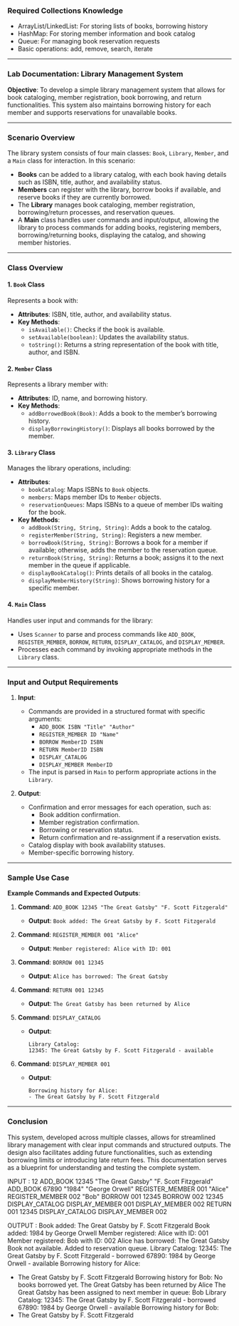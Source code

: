 ### Required Collections Knowledge
- ArrayList/LinkedList: For storing lists of books, borrowing history
- HashMap: For storing member information and book catalog
- Queue: For managing book reservation requests
- Basic operations: add, remove, search, iterate

---
### Lab Documentation: Library Management System

**Objective**: To develop a simple library management system that allows for book cataloging, member registration, book borrowing, and return functionalities. This system also maintains borrowing history for each member and supports reservations for unavailable books.

---

### Scenario Overview

The library system consists of four main classes: `Book`, `Library`, `Member`, and a `Main` class for interaction. In this scenario:

- **Books** can be added to a library catalog, with each book having details such as ISBN, title, author, and availability status.
- **Members** can register with the library, borrow books if available, and reserve books if they are currently borrowed.
- The **Library** manages book cataloging, member registration, borrowing/return processes, and reservation queues.
- A **Main** class handles user commands and input/output, allowing the library to process commands for adding books, registering members, borrowing/returning books, displaying the catalog, and showing member histories.

---

### Class Overview

#### 1. `Book` Class

Represents a book with:
- **Attributes**: ISBN, title, author, and availability status.
- **Key Methods**:
  - `isAvailable()`: Checks if the book is available.
  - `setAvailable(boolean)`: Updates the availability status.
  - `toString()`: Returns a string representation of the book with title, author, and ISBN.

#### 2. `Member` Class

Represents a library member with:
- **Attributes**: ID, name, and borrowing history.
- **Key Methods**:
  - `addBorrowedBook(Book)`: Adds a book to the member’s borrowing history.
  - `displayBorrowingHistory()`: Displays all books borrowed by the member.

#### 3. `Library` Class

Manages the library operations, including:
- **Attributes**:
  - `bookCatalog`: Maps ISBNs to `Book` objects.
  - `members`: Maps member IDs to `Member` objects.
  - `reservationQueues`: Maps ISBNs to a queue of member IDs waiting for the book.
- **Key Methods**:
  - `addBook(String, String, String)`: Adds a book to the catalog.
  - `registerMember(String, String)`: Registers a new member.
  - `borrowBook(String, String)`: Borrows a book for a member if available; otherwise, adds the member to the reservation queue.
  - `returnBook(String, String)`: Returns a book; assigns it to the next member in the queue if applicable.
  - `displayBookCatalog()`: Prints details of all books in the catalog.
  - `displayMemberHistory(String)`: Shows borrowing history for a specific member.

#### 4. `Main` Class

Handles user input and commands for the library:
- Uses `Scanner` to parse and process commands like `ADD_BOOK`, `REGISTER_MEMBER`, `BORROW`, `RETURN`, `DISPLAY_CATALOG`, and `DISPLAY_MEMBER`.
- Processes each command by invoking appropriate methods in the `Library` class.

---

### Input and Output Requirements

1. **Input**:
   - Commands are provided in a structured format with specific arguments:
     - `ADD_BOOK ISBN "Title" "Author"`
     - `REGISTER_MEMBER ID "Name"`
     - `BORROW MemberID ISBN`
     - `RETURN MemberID ISBN`
     - `DISPLAY_CATALOG`
     - `DISPLAY_MEMBER MemberID`
   - The input is parsed in `Main` to perform appropriate actions in the `Library`.

2. **Output**:
   - Confirmation and error messages for each operation, such as:
     - Book addition confirmation.
     - Member registration confirmation.
     - Borrowing or reservation status.
     - Return confirmation and re-assignment if a reservation exists.
   - Catalog display with book availability statuses.
   - Member-specific borrowing history.

---

### Sample Use Case

**Example Commands and Expected Outputs**:

1. **Command**: `ADD_BOOK 12345 "The Great Gatsby" "F. Scott Fitzgerald"`
   - **Output**: `Book added: The Great Gatsby by F. Scott Fitzgerald`

2. **Command**: `REGISTER_MEMBER 001 "Alice"`
   - **Output**: `Member registered: Alice with ID: 001`

3. **Command**: `BORROW 001 12345`
   - **Output**: `Alice has borrowed: The Great Gatsby`

4. **Command**: `RETURN 001 12345`
   - **Output**: `The Great Gatsby has been returned by Alice`

5. **Command**: `DISPLAY_CATALOG`
   - **Output**:
     ```
     Library Catalog:
     12345: The Great Gatsby by F. Scott Fitzgerald - available
     ```

6. **Command**: `DISPLAY_MEMBER 001`
   - **Output**:
     ```
     Borrowing history for Alice:
     - The Great Gatsby by F. Scott Fitzgerald
     ```

---

### Conclusion

This system, developed across multiple classes, allows for streamlined library management with clear input commands and structured outputs. The design also facilitates adding future functionalities, such as extending borrowing limits or introducing late return fees. This documentation serves as a blueprint for understanding and testing the complete system.

INPUT : 
12
ADD_BOOK 12345 "The Great Gatsby" "F. Scott Fitzgerald"
ADD_BOOK 67890 "1984" "George Orwell"
REGISTER_MEMBER 001 "Alice"
REGISTER_MEMBER 002 "Bob"
BORROW 001 12345
BORROW 002 12345
DISPLAY_CATALOG
DISPLAY_MEMBER 001
DISPLAY_MEMBER 002
RETURN 001 12345
DISPLAY_CATALOG
DISPLAY_MEMBER 002

OUTPUT :
Book added: The Great Gatsby by F. Scott Fitzgerald
Book added: 1984 by George Orwell
Member registered: Alice with ID: 001
Member registered: Bob with ID: 002
Alice has borrowed: The Great Gatsby
Book not available. Added to reservation queue.
Library Catalog:
12345: The Great Gatsby by F. Scott Fitzgerald - borrowed
67890: 1984 by George Orwell - available
Borrowing history for Alice:
- The Great Gatsby by F. Scott Fitzgerald
Borrowing history for Bob:
No books borrowed yet.
The Great Gatsby has been returned by Alice
The Great Gatsby has been assigned to next member in queue: Bob
Library Catalog:
12345: The Great Gatsby by F. Scott Fitzgerald - borrowed
67890: 1984 by George Orwell - available
Borrowing history for Bob:
- The Great Gatsby by F. Scott Fitzgerald